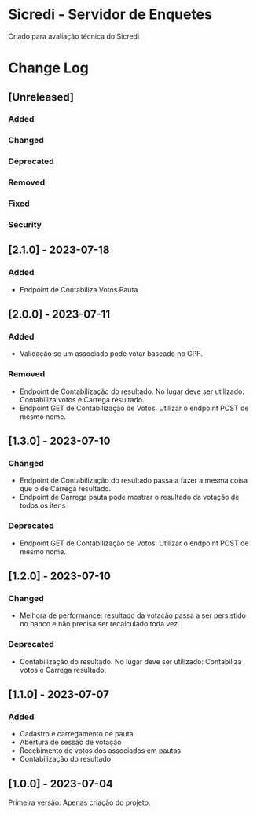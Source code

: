 # Sicredi - Servidor de Enquetes
Criado para avaliação técnica do Sicredi

# Change Log

## [Unreleased]
### Added
### Changed
### Deprecated
### Removed
### Fixed
### Security

## [2.1.0] - 2023-07-18
### Added
- Endpoint de Contabiliza Votos Pauta

## [2.0.0] - 2023-07-11
### Added
- Validação se um associado pode votar baseado no CPF.
### Removed
- Endpoint de Contabilização do resultado. No lugar deve ser utilizado: Contabiliza votos e Carrega resultado.
- Endpoint GET de Contabilização de Votos. Utilizar o endpoint POST de mesmo nome.

## [1.3.0] - 2023-07-10
### Changed
- Endpoint de Contabilização do resultado passa a fazer a mesma coisa que o de Carrega resultado.
- Endpoint de Carrega pauta pode mostrar o resultado da votação de todos os itens
### Deprecated
- Endpoint GET de Contabilização de Votos. Utilizar o endpoint POST de mesmo nome.

## [1.2.0] - 2023-07-10
### Changed
- Melhora de performance: resultado da votação passa a ser persistido no banco e não precisa ser recalculado toda vez.
### Deprecated
- Contabilização do resultado. No lugar deve ser utilizado: Contabiliza votos e Carrega resultado.

## [1.1.0] - 2023-07-07
### Added
- Cadastro e carregamento de pauta
- Abertura de sessão de votação
- Recebimento de votos dos associados em pautas
- Contabilização do resultado

## [1.0.0] - 2023-07-04
Primeira versão. Apenas criação do projeto.
